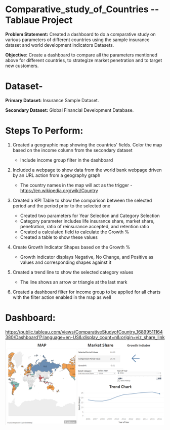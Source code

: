 # Comparative_study_of_Countries -- Tablaue Project

**Problem Statement:** Created a dashboard to do a comparative study on various parameters of different countries using the sample insurance dataset and world development indicators Datasets.

**Objective:** Create a dashboard to compare all the parameters mentioned above for different countries, to strategize market penetration and to target new customers.

# Dataset-
**Primary Dataset:** Insurance Sample Dataset.

**Secondary Dataset:** Global Financial Development Database.

# Steps To Perform:
1. Created a geographic map showing the countries' fields. Color the map based on the income column from the secondary dataset
    - Include income group filter in the dashboard

2. Included a webpage to show data from the world bank webpage driven by an URL action from a geography graph
    - The country names in the map will act as the trigger - https://en.wikipedia.org/wiki/Country
 
3. Created a KPI Table to show the comparison between the selected period and the period prior to the selected one
    - Created two parameters for Year Selection and Category Selection
    - Category parameter includes life insurance share, market share, penetration, ratio of reinsurance accepted, and retention ratio
    - Created a calculated field to calculate the Growth %
    - Created a table to show these values

4. Create Growth Indicator Shapes based on the Growth %
    - Growth indicator displays Negative, No Change, and Positive as values and corresponding shapes against it

5. Created a trend line to show the selected category values
    - The line shows an arrow or triangle at the last mark

6. Created a dashboard filter for income group to be applied for all charts with the filter action enabled in the map as well

# Dashboard: 
https://public.tableau.com/views/ComparativeStudyofCountry_16899511164380/Dashboard1?:language=en-US&:display_count=n&:origin=viz_share_link
![Comparative Study Of Countries]( https://github.com/Ruchi1992-hub/Comparative_study_of_Countries/blob/main/Comparative%20Study%20of%20Countries.png?raw=true "Comparative_Study_of_Countries")
